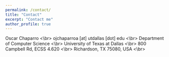 ```yaml
---
permalink: /contact/
title: "Contact"
excerpt: "Contact me"
author_profile: true
---
```


Oscar Chaparro <\br>
ojchaparroa [at] utdallas [dot] edu <\br>
Department of Computer Science <\br>
University of Texas at Dallas <\br>
800 Campbell Rd, ECSS 4.620 <\br>
Richardson, TX 75080, USA <\br>